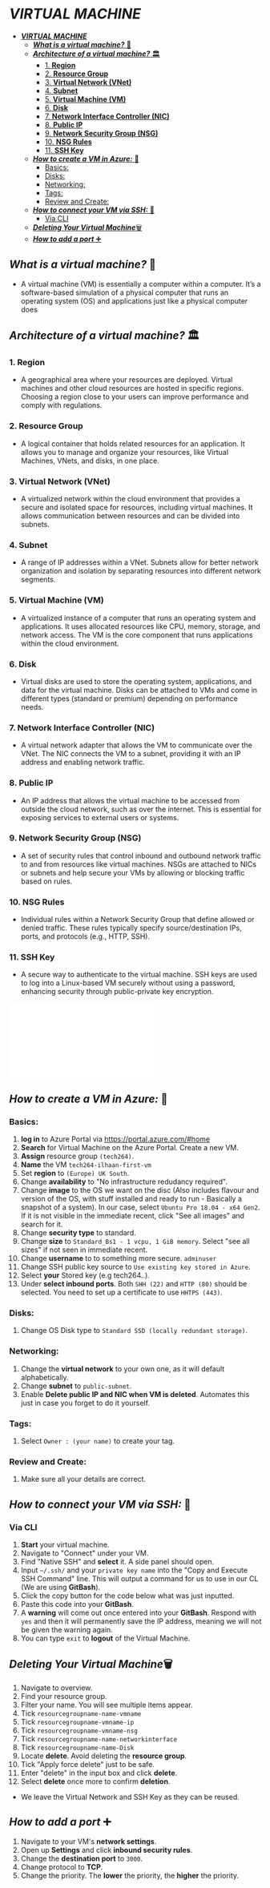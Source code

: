 # ***VIRTUAL MACHINE***
- [***VIRTUAL MACHINE***](#virtual-machine)
  - [***What is a virtual machine?*** 💭](#what-is-a-virtual-machine-)
  - [***Architecture of a virtual machine?*** 🏛️](#architecture-of-a-virtual-machine-️)
    - [1. **Region**](#1-region)
    - [2. **Resource Group**](#2-resource-group)
    - [3. **Virtual Network (VNet)**](#3-virtual-network-vnet)
    - [4. **Subnet**](#4-subnet)
    - [5. **Virtual Machine (VM)**](#5-virtual-machine-vm)
    - [6. **Disk**](#6-disk)
    - [7. **Network Interface Controller (NIC)**](#7-network-interface-controller-nic)
    - [8. **Public IP**](#8-public-ip)
    - [9. **Network Security Group (NSG)**](#9-network-security-group-nsg)
    - [10. **NSG Rules**](#10-nsg-rules)
    - [11. **SSH Key**](#11-ssh-key)
  - [***How to create a VM in Azure:*** 🎨](#how-to-create-a-vm-in-azure-)
    - [Basics:](#basics)
    - [Disks:](#disks)
    - [Networking:](#networking)
    - [Tags:](#tags)
    - [Review and Create:](#review-and-create)
  - [***How to connect your VM via SSH:*** 🔗](#how-to-connect-your-vm-via-ssh-)
    - [Via CLI](#via-cli)
  - [***Deleting Your Virtual Machine***🗑️](#deleting-your-virtual-machine️)
  - [***How to add a port*** ➕](#how-to-add-a-port-)
## ***What is a virtual machine?*** 💭 
   - A virtual machine (VM) is essentially a computer within a computer. It’s a software-based simulation of a physical computer that runs an operating system (OS) and applications just like a physical computer does

## ***Architecture of a virtual machine?*** 🏛️



### 1. **Region**
   - A geographical area where your resources are deployed. Virtual machines and other cloud resources are hosted in specific regions. Choosing a region close to your users can improve performance and comply with regulations.

### 2. **Resource Group**
   - A logical container that holds related resources for an application. It allows you to manage and organize your resources, like Virtual Machines, VNets, and disks, in one place.

### 3. **Virtual Network (VNet)**
   - A virtualized network within the cloud environment that provides a secure and isolated space for resources, including virtual machines. It allows communication between resources and can be divided into subnets.

### 4. **Subnet**
   - A range of IP addresses within a VNet. Subnets allow for better network organization and isolation by separating resources into different network segments.

### 5. **Virtual Machine (VM)**
   - A virtualized instance of a computer that runs an operating system and applications. It uses allocated resources like CPU, memory, storage, and network access. The VM is the core component that runs applications within the cloud environment.

### 6. **Disk**
   - Virtual disks are used to store the operating system, applications, and data for the virtual machine. Disks can be attached to VMs and come in different types (standard or premium) depending on performance needs.

### 7. **Network Interface Controller (NIC)**
   - A virtual network adapter that allows the VM to communicate over the VNet. The NIC connects the VM to a subnet, providing it with an IP address and enabling network traffic.

### 8. **Public IP**
   - An IP address that allows the virtual machine to be accessed from outside the cloud network, such as over the internet. This is essential for exposing services to external users or systems.

### 9. **Network Security Group (NSG)**
   - A set of security rules that control inbound and outbound network traffic to and from resources like virtual machines. NSGs are attached to NICs or subnets and help secure your VMs by allowing or blocking traffic based on rules.

### 10. **NSG Rules**
   - Individual rules within a Network Security Group that define allowed or denied traffic. These rules typically specify source/destination IPs, ports, and protocols (e.g., HTTP, SSH).

### 11. **SSH Key**
   - A secure way to authenticate to the virtual machine. SSH keys are used to log into a Linux-based VM securely without using a password, enhancing security through public-private key encryption.
  
![alt text](/tech264-cloud-linux/cloud/cloud-images/cloud-architecture.pdf)
## ***How to create a VM in Azure:*** 🎨
### Basics: 
1. **log in** to Azure Portal via https://portal.azure.com/#home
1. **Search** for Virtual Machine on the Azure Portal. Create a new VM.
2. **Assign** resource group `(tech264)`.
3. **Name** the VM `tech264-ilhaan-first-vm`
4. Set **region** to `(Europe) UK South`.
5. Change **availability** to "No infrastructure redudancy required".
6. Change **image** to the OS we want on the disc (Also includes flavour and version of the OS, with stuff installed and ready to run - Basically a snapshot of a system). In our case, select `Ubuntu Pro 18.04 - x64 Gen2`. If it is not visible in the immediate recent, click "See all images" and search for it.
7. Change **security type** to standard.
8. Change **size** to `Standard_Bs1 - 1 vcpu, 1 GiB memory`. Select "see all sizes" if not seen in immediate recent.
9. Change **username** to to something more secure. `adminuser`
10. Change SSH public key source to `Use existing key stored in Azure`.
11. Select **your** Stored key (e.g tech264..).
12. Under **select inbound ports**. Both `SHH (22)` and `HTTP (80)` should be selected. You need to set up a certificate to use `HHTPS (443)`.
 
### Disks:
1. Change OS Disk type to `Standard SSD (locally redundant storage)`.
 
### Networking:
1. Change the **virtual network** to your own one, as it will default alphabetically.
2. Change **subnet** to `public-subnet`.
3. Enable **Delete public IP and NIC when VM is deleted**. Automates this just in case you forget to do it yourself.
 
###  Tags:
1. Select `Owner : (your name)` to create your tag.
 
### Review and Create:
1. Make sure all your details are correct.

## ***How to connect your VM via SSH:*** 🔗
###  Via CLI
   1. **Start** your virtual machine.
   2. Navigate to "Connect" under your VM.
   3. Find "Native SSH" and **select** it. A side panel should open.
   4. Input `~/.ssh/` and your `private key name` into the "Copy and Execute SSH Command" line. This will output a command for us to use in our CL (We are using **GitBash**).
   5. Click the copy button for the code below what was just inputted.
   6. Paste this code into your **GitBash**.
   7. A **warning** will come out once entered into your **GitBash**. Respond with `yes` and then it will permanently save the IP address, meaning we will not be given the warning again.
   8. You can type `exit` to **logout** of the Virtual Machine.


## ***Deleting Your Virtual Machine***🗑️
1. Navigate to overview.
2. Find your resource group.
3. Filter your name. You will see multiple items appear.
4. Tick `resourcegroupname-name-vmname`
5. Tick `resourcegroupname-vmname-ip`
6. Tick `resourcegroupname-vmname-nsg`
7. Tick `resourcegroupname-name-networkinterface`
8. Tick `resourcegroupname-name-Disk`
9. Locate **delete**. Avoid deleting the **resource group**.
10. Tick "Apply force delete" just to be safe.
11. Enter "delete" in the input box and click **delete**.
12. Select **delete** once more to confirm **deletion**.
 - We leave the Virtual Network and SSH Key as they can be reused.

## ***How to add a port*** ➕
1. Navigate to your VM's **network settings**.
2. Open up **Settings** and click **inbound security rules**.
3. Change the **destination port** to `3000`.
4. Change protocol to **TCP**.
5. Change the priority. The **lower** the priority, the **higher** the priority.

[def]: /tech264-cloud-linux/cloud/cloud-images/